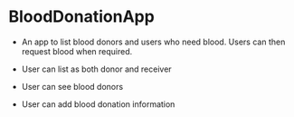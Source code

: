 # BloodDonationApp
- An app to list blood donors and users who need blood. Users can then request blood when required.

- User can list as both donor and receiver

- User can see blood donors

- User can add blood donation information
